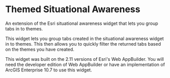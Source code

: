 # Themed Situational Awareness
An extension of the Esri situational awareness widget that lets you group tabs in to themes.

This widget lets you group tabs created in the situational awareness widget in to themes. This then allows you to quickly filter the returned tabs based on the themes you have created.

This widget was built on the 2.11 versions of Esri's Web AppBuilder. You will need the developer edition of Web AppBuilder or have an implementation of ArcGIS Enterprise 10.7 to use this widget.

